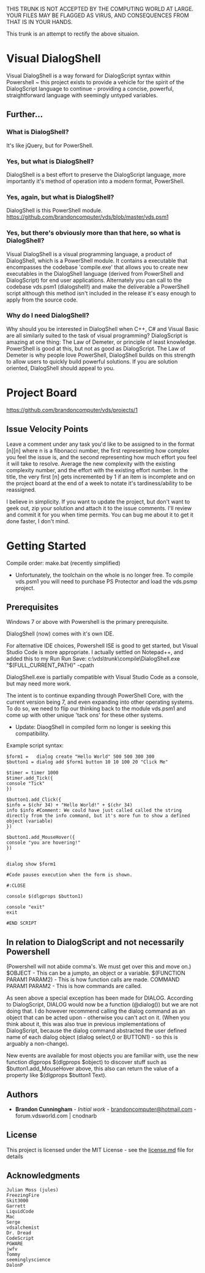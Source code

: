 THIS TRUNK IS NOT ACCEPTED BY THE COMPUTING WORLD AT LARGE. YOUR FILES MAY BE FLAGGED AS VIRUS, AND CONSEQUENCES FROM THAT IS IN YOUR HANDS.

This trunk is an attempt to rectify the above situaion.

# Visual DialogShell

Visual DialogShell is a way forward for DialogScript syntax within Powershell ~ this project exists to provide a vehicle for the spirit of the DialogScript language to continue - providing a concise, powerful, straightforward language with seemingly untyped variables.

## Further...

### What is DialogShell?
It's like jQuery, but for PowerShell.

### Yes, but what is DialogShell?
DialogShell is a best effort to preserve the DialogScript language, more importantly it's method of operation into a modern format, PowerShell.

### Yes, again, but what is DialogShell?
DialogShell is this PowerShell module. https://github.com/brandoncomputer/vds/blob/master/vds.psm1

### Yes, but there's obviously more than that here, so what is DialogShell?
Visual DialogShell is a visual programming language, a product of DialogShell, which is a PowerShell module. It contains a executable that encompasses the codebase 'compile.exe' that allows you to create new executables in the DialogShell language (derived from PowerShell and DialogScript) for end user applications. Alternately you can call to the codebase vds.psm1 (dialogshell!) and make the deliverable a PowerShell script although this method isn't included in the release it's easy enough to apply from the source code.

### Why do I need DialogShell?
Why should you be interested in DialogShell when C++, C# and Visual Basic are all similarly suited to the task of visual programming? DialogScript is amazing at one thing: The Law of Demeter, or principle of least knowledge. PowerShell is good at this, but not as good as DialogScript. The Law of Demeter is why people love PowerShell, DialogShell builds on this strength to allow users to quickly build powerful solutions. If you are solution oriented, DialogShell should appeal to you.

# Project Board
https://github.com/brandoncomputer/vds/projects/1

## Issue Velocity Points
Leave a comment under any task you'd like to be assigned to in the format [n][n] where n is a fibonacci number, the first representing how complex you feel the issue is, and the second representing how much effort you feel it will take to resolve.  Average the new complexity with the existing complexity number, and the effort with the existing effort number. In the title, the very first [n] gets incremented by 1 if an item is incomplete and on the project board at the end of a week to notate it's tardiness/ability to be reassigned.

I believe in simplicity. If you want to update the project, but don't want to geek out, zip your solution and attach it to the issue comments. I'll review and commit it for you when time permits. You can bug me about it to get it done faster, I don't mind.

# Getting Started
Compile order: 
make.bat (recently simplified)
 - Unfortunately, the toolchain on the whole is no longer free. To compile vds.psm1 you will need to purchase PS Protector and load the vds.psmp project.

## Prerequisites

Windows 7 or above with Powershell is the primary prerequisite. 

DialogShell (now) comes with it's own IDE.

For alternative IDE choices, Powershell ISE is good to get started, but Visual Studio Code is more appropriate. I actually settled on Notepad++, and added this to my Run Run Save:
c:\vds\trunk\compile\DialogShell.exe "$(FULL_CURRENT_PATH)" -cpath

DialogShell.exe is partially compatible with Visual Studio Code as a console, but may need more work.

The intent is to continue expanding through PowerShell Core, with the current version being 7, and even expanding into other operating systems. To do so, we need to flip our thinking back to the module vds.psm1 and come up with other unique 'tack ons' for these other systems.
 - Update: DiaogShell in compiled form no longer is seeking this compatibility.

Example script syntax:

```
$form1 =   dialog create "Hello World" 500 500 300 300
$button1 = dialog add $form1 button 10 10 100 20 "Click Me"

$timer = timer 1000
$timer.add_Tick({
console "Tick"
})

$button1.add_Click({
$info = $(chr 34) + "Hello World!" + $(chr 34)
info $info #Comment: We could have just called called the string directly from the info command, but it's more fun to show a defined object (variable)
})

$button1.add_MouseHover({
console "you are hovering!"
})


dialog show $form1

#Code pauses execution when the form is shown.

#:CLOSE

console $(dlgprops $button1)

console "exit"
exit

#END SCRIPT

```

In relation to DialogScript and not necessarily Powershell
----------------------------------------------------------------
(Powershell will not abide comma's. We must get over this and move on.)
$OBJECT - This can be a jumpto, an object or a variable.
$(FUNCTION PARAM1 PARAM2) - This is how function calls are made. 
COMMAND PARAM1 PARAM2 - This is how commands are called.

As seen above a special exception has been made for DIALOG. According to DialogScript, DIALOG would now be a function (@dialog()) but we are not doing that. I do however recommend calling the dialog command as an object that can be acted upon - otherwise you can't act on it. (When you think about it, this was also true in previous implementations of DialogScript, because the dialog command abstracted the user defined name of each dialog object (dialog select,0 or BUTTON1) - so this is arguably a non-change).

New events are available for most objects you are familiar with, use the new function dlgprops $(dlgprops $object) to discover stuff such as $button1.add_MouseHover above, this also can return the value of a property like $(dlgprops $button1 Text).

## Authors

* **Brandon Cunningham** - *Initial work* - brandoncomputer@hotmail.com - forum.vdsworld.com | cnodnarb

## License

This project is licensed under the MIT License - see the [license.md](license.md) file for details

## Acknowledgments
```
Julian Moss (jules)
FreezingFire
Skit3000
Garrett
LiquidCode
Mac
Serge
vdsalchemist
Dr. Dread
CodeScript
PGWARE
jwfv
Tommy
seeminglyscience
DalonP
```
